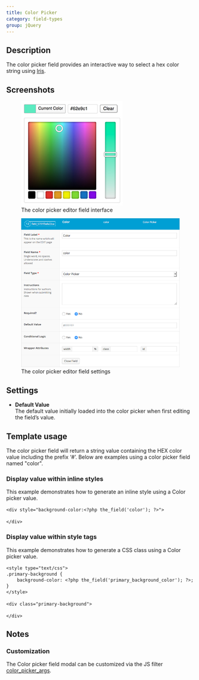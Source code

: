 ```yaml
---
title: Color Picker
category: field-types
group: jQuery
---
```


## Description
The color picker field provides an interactive way to select a hex color string using [Iris](https://automattic.github.io/Iris/).

## Screenshots
<div class="gallery">
	<figure>
		<a href="https://raw.githubusercontent.com/AdvancedCustomFields/docs/master/assets/acf-color-picker-interface.jpg">
			<img src="https://raw.githubusercontent.com/AdvancedCustomFields/docs/master/assets/acf-color-picker-interface.jpg" alt="acf-user-field-interface" />
		</a>
		<figcaption>The color picker editor field interface</figcaption>
	</figure>
	<figure>
		<a href="https://raw.githubusercontent.com/AdvancedCustomFields/docs/master/assets/acf-color-picker-settings.png">
			<img src="https://raw.githubusercontent.com/AdvancedCustomFields/docs/master/assets/acf-color-picker-settings.png" alt="acf-user-field-settings" />
		</a>
		<figcaption>The color picker editor field settings</figcaption>
	</figure>
</div>

## Settings
- **Default Value**  
  The default value initially loaded into the color picker when first editing the field’s value.

## Template usage
The color picker field will return a string value containing the HEX color value including the prefix ‘#’. Below are examples using a color picker field named "color".

### Display value within inline styles
This example demonstrates how to generate an inline style using a Color picker value.
```
<div style="background-color:<?php the_field('color'); ?>">

</div>
```

### Display value within style tags
This example demonstrates how to generate a CSS class using a Color picker value.
```
<style type="text/css">
.primary-background {
    background-color: <?php the_field('primary_background_color'); ?>;
}
</style>

<div class="primary-background">

</div>
```

## Notes

### Customization
The Color picker field modal can be customized via the JS filter [color_picker_args](https://www.advancedcustomfields.com/resources/javascript-api/#filters-color_picker_args).
